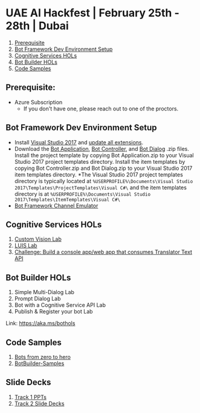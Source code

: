 # UAE AI Hackfest | February 25th - 28th | Dubai

1. [Prerequisite](#prerequisite)
2. [Bot Framework Dev Environment Setup](#bot_setup)
3. [Cognitive Services HOLs](#cs_hands_on_labs)
4. [Bot Builder HOLs](#bot_hands_on_labs)
6. [Code Samples](#bot_code_samples)


## Prerequisite:
* Azure Subscription
  * If you don't have one, please reach out to one of the proctors.

## Bot Framework Dev Environment Setup <a name="bot_setup"></a>
* Install [Visual Studio 2017](https://www.visualstudio.com/downloads/) and [update all extensions](https://docs.microsoft.com/en-us/visualstudio/extensibility/how-to-update-a-visual-studio-extension).
* Download the [Bot Application](http://aka.ms/bf-bc-vstemplate), [Bot Controller](http://aka.ms/bf-bc-vscontrollertemplate), and [Bot Dialog](http://aka.ms/bf-bc-vsdialogtemplate) .zip files. Install the project template by copying Bot Application.zip to your Visual Studio 2017 project templates directory. Install the item templates by copying Bot Controller.zip and Bot Dialog.zip to your Visual Studio 2017 item templates directory.
*The Visual Studio 2017 project templates directory is typically located at ```%USERPROFILE%\Documents\Visual Studio 2017\Templates\ProjectTemplates\Visual C#\``` and the item templates directory is at ```%USERPROFILE%\Documents\Visual Studio 2017\Templates\ItemTemplates\Visual C#\```
* [Bot Framework Channel Emulator](https://github.com/Microsoft/BotFramework-Emulator/releases/download/v3.5.35/botframework-emulator-Setup-3.5.35.exe)

## Cognitive Services HOLs <a name="cs_hands_on_labs"></a>
1. [Custom Vision Lab](https://github.com/Azure/LearnAI-Bootcamp/blob/master/lab01.2_customvision01/0_README.md)
2. [LUIS Lab](https://github.com/Azure/LearnAI-Bootcamp/blob/master/lab01.5-luis/1_LUIS.md)
3. [Challenge: Build a console app/web app that consumes Translator Text API](https://docs.microsoft.com/en-us/azure/cognitive-services/translator/translator-info-overview)

## Bot Builder HOLs <a name="bot_hands_on_labs"></a>
1. Simple Multi-Dialog Lab
2. Prompt Dialog Lab
3. Bot with a Cognitive Service API Lab
4. Publish & Register your bot  Lab
 
Link: https://aka.ms/bothols

## Code Samples <a name="bot_code_samples"></a>
1. [Bots from zero to hero](https://github.com/SherifElMahdi/botsfromzerotohero)
2. [BotBuilder-Samples](https://github.com/Microsoft/BotBuilder-Samples)

## Slide Decks
1. [Track 1 PPTs]()
2. [Track 2 Slide Decks](https://www.dropbox.com/sh/12hm5oghiqhuu83/AABhKnG5MKWzrL809dDvpGd6a?dl=0)
